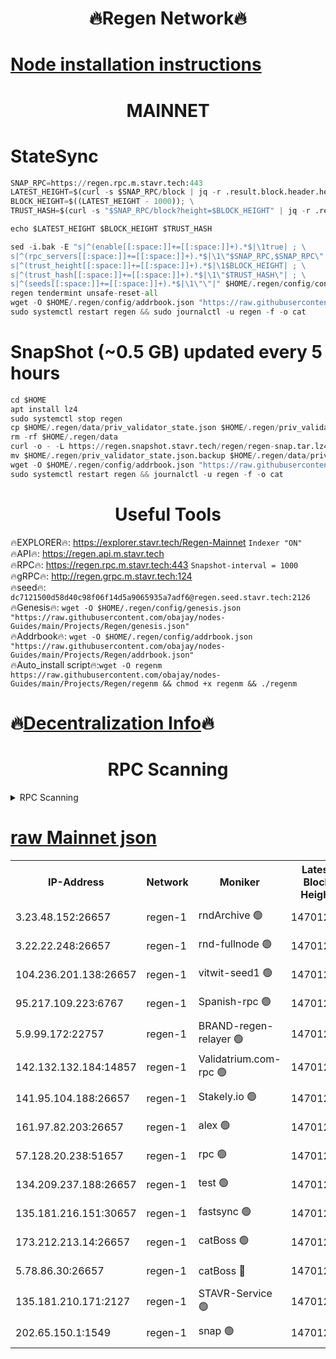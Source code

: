 <h1 align="center"> 🔥Regen Network🔥</h1>

[Node installation instructions](https://github.com/obajay/nodes-Guides/tree/main/Projects/Regen)
=
<h1 align="center"> MAINNET</h1>

# StateSync
```python
SNAP_RPC=https://regen.rpc.m.stavr.tech:443
LATEST_HEIGHT=$(curl -s $SNAP_RPC/block | jq -r .result.block.header.height); \
BLOCK_HEIGHT=$((LATEST_HEIGHT - 1000)); \
TRUST_HASH=$(curl -s "$SNAP_RPC/block?height=$BLOCK_HEIGHT" | jq -r .result.block_id.hash)

echo $LATEST_HEIGHT $BLOCK_HEIGHT $TRUST_HASH

sed -i.bak -E "s|^(enable[[:space:]]+=[[:space:]]+).*$|\1true| ; \
s|^(rpc_servers[[:space:]]+=[[:space:]]+).*$|\1\"$SNAP_RPC,$SNAP_RPC\"| ; \
s|^(trust_height[[:space:]]+=[[:space:]]+).*$|\1$BLOCK_HEIGHT| ; \
s|^(trust_hash[[:space:]]+=[[:space:]]+).*$|\1\"$TRUST_HASH\"| ; \
s|^(seeds[[:space:]]+=[[:space:]]+).*$|\1\"\"|" $HOME/.regen/config/config.toml
regen tendermint unsafe-reset-all
wget -O $HOME/.regen/config/addrbook.json "https://raw.githubusercontent.com/obajay/nodes-Guides/main/Projects/Regen/addrbook.json"
sudo systemctl restart regen && sudo journalctl -u regen -f -o cat
```
# SnapShot (~0.5 GB) updated every 5 hours
```python
cd $HOME
apt install lz4
sudo systemctl stop regen
cp $HOME/.regen/data/priv_validator_state.json $HOME/.regen/priv_validator_state.json.backup
rm -rf $HOME/.regen/data
curl -o - -L https://regen.snapshot.stavr.tech/regen/regen-snap.tar.lz4 | lz4 -c -d - | tar -x -C $HOME/.regen --strip-components 2
mv $HOME/.regen/priv_validator_state.json.backup $HOME/.regen/data/priv_validator_state.json
wget -O $HOME/.regen/config/addrbook.json "https://raw.githubusercontent.com/obajay/nodes-Guides/main/Projects/Regen/addrbook.json"
sudo systemctl restart regen && journalctl -u regen -f -o cat
```

 <h1 align="center"> Useful Tools</h1>

🔥EXPLORER🔥:     https://explorer.stavr.tech/Regen-Mainnet        `Indexer "ON"` \
🔥API🔥:          https://regen.api.m.stavr.tech \
🔥RPC🔥:          https://regen.rpc.m.stavr.tech:443              `Snapshot-interval = 1000` \
🔥gRPC🔥:         http://regen.grpc.m.stavr.tech:124 \
🔥seed🔥:      `dc7121500d58d40c98f06f14d5a9065935a7adf6@regen.seed.stavr.tech:2126` \
🔥Genesis🔥:   `wget -O $HOME/.regen/config/genesis.json "https://raw.githubusercontent.com/obajay/nodes-Guides/main/Projects/Regen/genesis.json"` \
🔥Addrbook🔥:  `wget -O $HOME/.regen/config/addrbook.json "https://raw.githubusercontent.com/obajay/nodes-Guides/main/Projects/Regen/addrbook.json"` \
🔥Auto_install script🔥:`wget -O regenm https://raw.githubusercontent.com/obajay/nodes-Guides/main/Projects/Regen/regenm && chmod +x regenm && ./regenm`

🔥[Decentralization Info](https://github.com/obajay/StateSync-snapshots/tree/main/Projects/Regen/Decentralization)🔥
=
<h1 align="center"> RPC Scanning</h1>

<details>
<summary>RPC Scanning</summary>

<h2 align="center"> We scan nodes in real time every 4 hours. And we provide the final result of RPC endpoints.
We cannot influence the operation of these nodes in any way. </h2>


```python
If Voting Power is higher than 0 --> then the Node is a validator of the network and may be subject to attack and be a potential threat to the chain.
```
```python
We marked such validators with a red symbol
```

</details>

[raw Mainnet json](https://rpc-check.regenm.stavr.tech/regenm/rpc-regenm-result.json)
=


<table><tr><th>IP-Address</th><th>Network</th><th>Moniker</th><th>Latest Block Height</th><th>Earliest Block Height</th><th>Catching Up</th><th>Tx Index</th><th>Voting Power</th><th>Scan Time</th></tr><tr><td>3.23.48.152:26657</td><td>regen-1</td><td>rndArchive 🟢</td><td>14701245</td><td>1</td><td>False</td><td>on</td><td>0</td><td>2024-02-15T03:39:00.544742077UTC</td></tr><tr><td>3.22.22.248:26657</td><td>regen-1</td><td>rnd-fullnode 🟢</td><td>14701245</td><td>4134001</td><td>False</td><td>on</td><td>0</td><td>2024-02-15T03:38:57.715059286UTC</td></tr><tr><td>104.236.201.138:26657</td><td>regen-1</td><td>vitwit-seed1 🟢</td><td>14701240</td><td>8943001</td><td>False</td><td>on</td><td>0</td><td>2024-02-15T03:38:29.787606107UTC</td></tr><tr><td>95.217.109.223:6767</td><td>regen-1</td><td>Spanish-rpc 🟢</td><td>14701249</td><td>10068001</td><td>False</td><td>on</td><td>0</td><td>2024-02-15T03:39:21.111233567UTC</td></tr><tr><td>5.9.99.172:22757</td><td>regen-1</td><td>BRAND-regen-relayer 🟢</td><td>14701249</td><td>10782501</td><td>False</td><td>on</td><td>0</td><td>2024-02-15T03:39:23.630811407UTC</td></tr><tr><td>142.132.132.184:14857</td><td>regen-1</td><td>Validatrium.com-rpc 🟢</td><td>14701249</td><td>11175001</td><td>False</td><td>on</td><td>0</td><td>2024-02-15T03:39:23.399333994UTC</td></tr><tr><td>141.95.104.188:26657</td><td>regen-1</td><td>Stakely.io 🟢</td><td>14701243</td><td>13442501</td><td>False</td><td>on</td><td>0</td><td>2024-02-15T03:38:48.700091031UTC</td></tr><tr><td>161.97.82.203:26657</td><td>regen-1</td><td>alex 🟢</td><td>14701247</td><td>13992001</td><td>False</td><td>on</td><td>0</td><td>2024-02-15T03:39:10.087234284UTC</td></tr><tr><td>57.128.20.238:51657</td><td>regen-1</td><td>rpc 🟢</td><td>14701248</td><td>13992001</td><td>False</td><td>on</td><td>0</td><td>2024-02-15T03:39:16.476023183UTC</td></tr><tr><td>134.209.237.188:26657</td><td>regen-1</td><td>test 🟢</td><td>14701251</td><td>13992001</td><td>False</td><td>on</td><td>0</td><td>2024-02-15T03:39:32.293022689UTC</td></tr><tr><td>135.181.216.151:30657</td><td>regen-1</td><td>fastsync 🟢</td><td>14701247</td><td>14457001</td><td>False</td><td>off</td><td>0</td><td>2024-02-15T03:39:09.731876180UTC</td></tr><tr><td>173.212.213.14:26657</td><td>regen-1</td><td>catBoss 🟢</td><td>14701245</td><td>14577001</td><td>False</td><td>on</td><td>0</td><td>2024-02-15T03:39:00.944220360UTC</td></tr><tr><td>5.78.86.30:26657</td><td>regen-1</td><td>catBoss 🔴</td><td>14701252</td><td>14650701</td><td>False</td><td>on</td><td>9094839830</td><td>2024-02-15T03:39:41.434028654UTC</td></tr><tr><td>135.181.210.171:2127</td><td>regen-1</td><td>STAVR-Service 🟢</td><td>14701253</td><td>14698001</td><td>False</td><td>on</td><td>0</td><td>2024-02-15T03:39:45.931623311UTC</td></tr><tr><td>202.65.150.1:1549</td><td>regen-1</td><td>snap 🟢</td><td>14701257</td><td>14698999</td><td>False</td><td>on</td><td>0</td><td>2024-02-15T03:40:07.242909321UTC</td></tr></table>